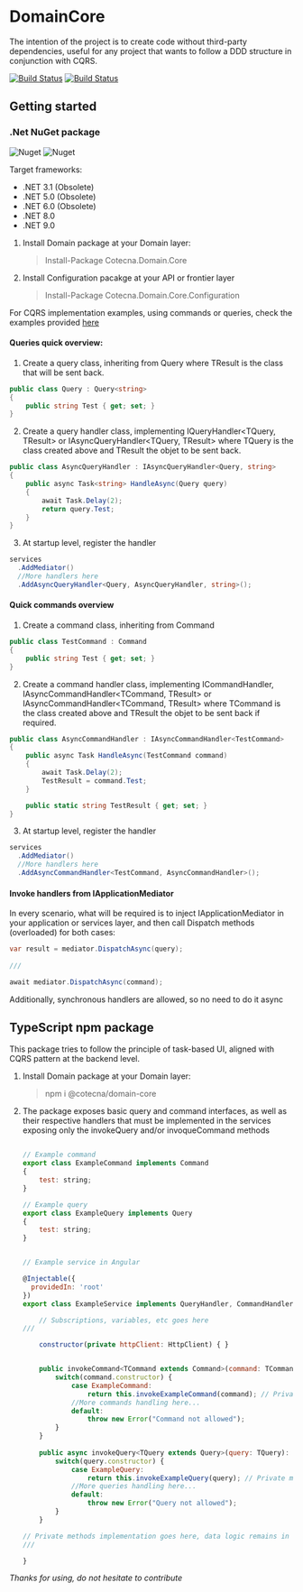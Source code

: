 # DomainCore

The intention of the project is to create code without third-party dependencies, useful for any project that wants to follow a DDD structure in conjunction with CQRS.

[![Build Status](https://cotecna.visualstudio.com/Cotecna%20Academy/_apis/build/status/OpenSource/%5BOpenSource%5D%20-%20Domain.Core%20(NuGet)?branchName=main)](https://cotecna.visualstudio.com/Cotecna%20Academy/_build/latest?definitionId=579&branchName=main)
[![Build Status](https://cotecna.visualstudio.com/Cotecna%20Academy/_apis/build/status/OpenSource/%5BOpenSource%5D%20-%20Domain.Core.Configuration%20(NuGet)?branchName=main)](https://cotecna.visualstudio.com/Cotecna%20Academy/_build/latest?definitionId=583&branchName=main)

## Getting started

### .Net NuGet package

![Nuget](https://img.shields.io/nuget/v/Cotecna.Domain.Core?label=Cotecna.Domain.Core&style=for-the-badge) ![Nuget](https://img.shields.io/nuget/v/Cotecna.Domain.Core.Configuration?label=Cotecna.Domain.Core.Configuration&style=for-the-badge)

Target frameworks:
- .NET 3.1 (Obsolete)
- .NET 5.0 (Obsolete)
- .NET 6.0 (Obsolete)
- .NET 8.0
- .NET 9.0

1. Install Domain package at your Domain layer: 
    > Install-Package Cotecna.Domain.Core
2. Install Configuration pacakge at your API or frontier layer
    > Install-Package Cotecna.Domain.Core.Configuration


For CQRS implementation examples, using commands or queries, check the examples provided [here](https://github.com/Cotecna-Inspection/Domain.Core/tree/main/Cotecna.Domain.Core.Test)

#### Queries quick overview:
1. Create a query class, inheriting from Query<TResult> where TResult is the class that will be sent back.
  ```csharp
  public class Query : Query<string>
  {
      public string Test { get; set; }
  }
  ```
2. Create a query handler class, implementing IQueryHandler<TQuery, TResult> or IAsyncQueryHandler<TQuery, TResult> where TQuery is the class created above and TResult the objet to be sent back.
  ```csharp
  public class AsyncQueryHandler : IAsyncQueryHandler<Query, string>
  {
      public async Task<string> HandleAsync(Query query)
      {
          await Task.Delay(2);
          return query.Test;
      }
  }
  ``` 
3. At startup level, register the handler
  ```csharp
  services
    .AddMediator()
    //More handlers here
    .AddAsyncQueryHandler<Query, AsyncQueryHandler, string>();
  ```
  
#### Quick commands overview

1. Create a command class, inheriting from Command
  ```csharp
  public class TestCommand : Command
  {
      public string Test { get; set; }
  }
  ```
2. Create a command handler class, implementing ICommandHandler<TCommand>, IAsyncCommandHandler<TCommand, TResult> or IAsyncCommandHandler<TCommand, TResult> where TCommand is the class created above and TResult the objet to be sent back if required.
  ```csharp
  public class AsyncCommandHandler : IAsyncCommandHandler<TestCommand>
  {
      public async Task HandleAsync(TestCommand command)
      {
          await Task.Delay(2);
          TestResult = command.Test;
      }

      public static string TestResult { get; set; }
  }
  ``` 
3. At startup level, register the handler
  ```csharp
  services
    .AddMediator()
    //More handlers here
    .AddAsyncCommandHandler<TestCommand, AsyncCommandHandler>();
  ```
  
#### Invoke handlers from IApplicationMediator
In every scenario, what will be required is to inject IApplicationMediator in your application or services layer, and then call Dispatch methods (overloaded) for both cases:
  ```csharp
  var result = mediator.DispatchAsync(query);
   
  ///
  
  await mediator.DispatchAsync(command);
  
  ```
  
Additionally, synchronous handlers are allowed, so no need to do it async


## TypeScript npm package

This package tries to follow the principle of task-based UI, aligned with CQRS pattern at the backend level.

1. Install Domain package at your Domain layer: 
    > npm i @cotecna/domain-core
	
2. The package exposes basic query and command interfaces, as well as their respective handlers that must be implemented in the services exposing only the invokeQuery and/or invoqueCommand methods

	```javascript
	
	// Example command
	export class ExampleCommand implements Command
	{
		test: string;
	}
	
	// Example query
	export class ExampleQuery implements Query
	{
		test: string;
	}
	
	
	// Example service in Angular
	
	@Injectable({
	  providedIn: 'root'
	})
	export class ExampleService implements QueryHandler, CommandHandler {

		// Subscriptions, variables, etc goes here
    ///

		constructor(private httpClient: HttpClient) { }


		public invokeCommand<TCommand extends Command>(command: TCommand): Promise<InvokeResult> {
			switch(command.constructor) {
				case ExampleCommand:
					return this.invokeExampleCommand(command); // Private method implemented in this class
				//More commands handling here...
				default:
					throw new Error("Command not allowed");
			}
		}
	  
		public async invokeQuery<TQuery extends Query>(query: TQuery): Promise<InvokeResult> {
			switch(query.constructor) {
				case ExampleQuery:
					return this.invokeExampleQuery(query); // Private method implemented in this class
				//More queries handling here...
				default:
					throw new Error("Query not allowed");
			}
		}

    // Private methods implementation goes here, data logic remains in the service
    ///

	}
    ```

  _Thanks for using, do not hesitate to contribute_
